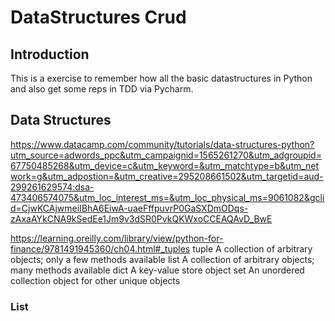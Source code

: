 # DataStructures Crud

## Introduction

This is a exercise to remember how all the basic datastructures in Python 
and also get some reps in TDD via Pycharm.


## Data Structures

https://www.datacamp.com/community/tutorials/data-structures-python?utm_source=adwords_ppc&utm_campaignid=1565261270&utm_adgroupid=67750485268&utm_device=c&utm_keyword=&utm_matchtype=b&utm_network=g&utm_adpostion=&utm_creative=295208661502&utm_targetid=aud-299261629574:dsa-473406574075&utm_loc_interest_ms=&utm_loc_physical_ms=9061082&gclid=CjwKCAjwmeiIBhA6EiwA-uaeFffpuvrP0GaSXDmODqs-zAxaAYkCNA9kSedEe1Jm9v3dSR0PvkQKWxoCCEAQAvD_BwE

https://learning.oreilly.com/library/view/python-for-finance/9781491945360/ch04.html#_tuples
tuple
A collection of arbitrary objects; only a few methods available
list
A collection of arbitrary objects; many methods available
dict
A key-value store object
set
An unordered collection object for other unique objects

### List

